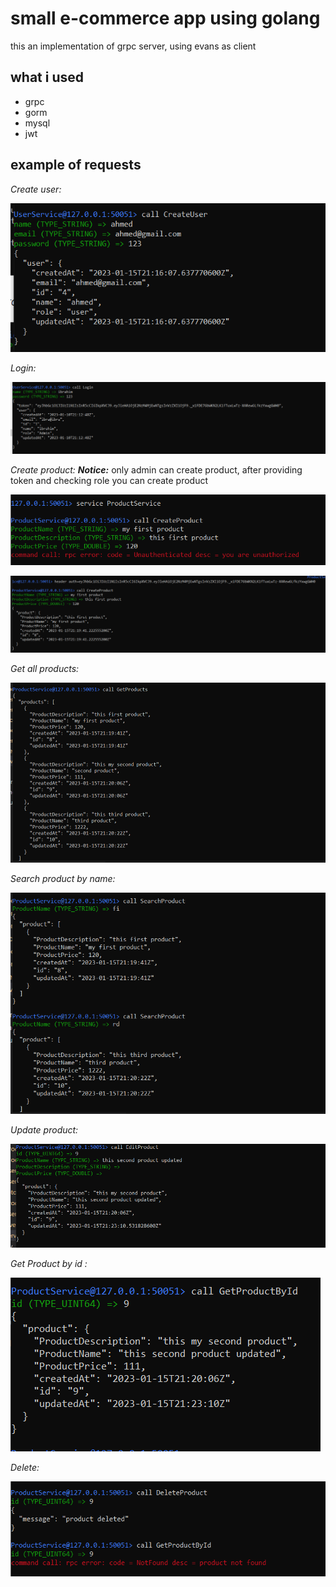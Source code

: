 # small e-commerce app using golang
this an implementation of grpc server, using evans as client

## what i used
- grpc
- gorm
- mysql
- jwt

## example of requests


_Create user:_

![alt text](https://github.com/ibrahim-muhammad13/grpc-ecommerce/blob/main/img/createuser.PNG?raw=true)

_Login:_

![alt text](https://github.com/ibrahim-muhammad13/grpc-ecommerce/blob/main/img/login.PNG?raw=true)


_Create product:_
**_Notice:_** only admin can create product, after providing token and checking role you can create product

![alt text](https://github.com/ibrahim-muhammad13/grpc-ecommerce/blob/main/img/unauth.PNG?raw=true)

![alt text](https://github.com/ibrahim-muhammad13/grpc-ecommerce/blob/main/img/createproduct.PNG?raw=true)

_Get all products:_

![alt text](https://github.com/ibrahim-muhammad13/grpc-ecommerce/blob/main/img/allproducts.PNG?raw=true)


_Search product by name:_

![alt text](https://github.com/ibrahim-muhammad13/grpc-ecommerce/blob/main/img/search.PNG?raw=true)

_Update product:_

![alt text](https://github.com/ibrahim-muhammad13/grpc-ecommerce/blob/main/img/updated.PNG?raw=true)

_Get Product by id :_

![alt text](https://github.com/ibrahim-muhammad13/grpc-ecommerce/blob/main/img/byid.PNG?raw=true)



_Delete:_

![alt text](https://github.com/ibrahim-muhammad13/grpc-ecommerce/blob/main/img/delete.PNG?raw=true)


